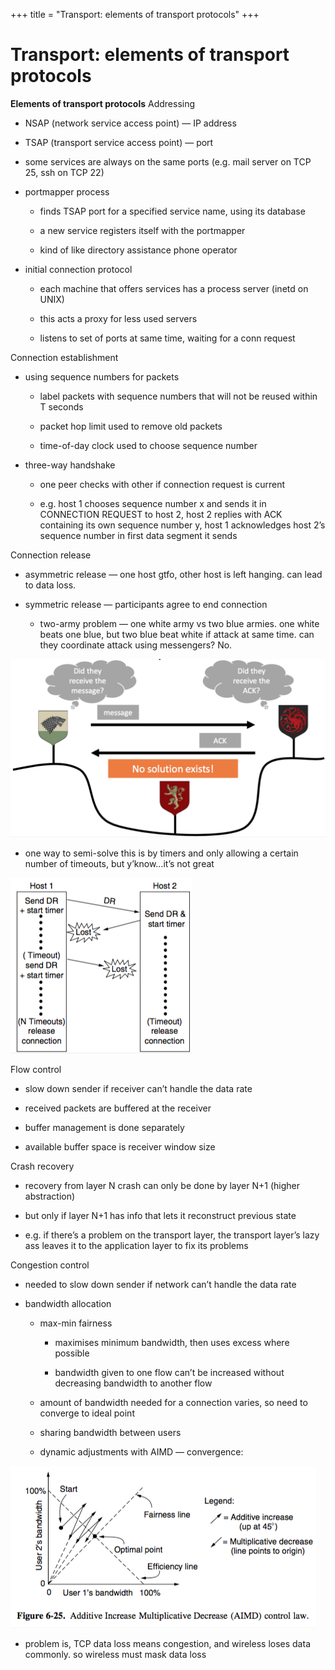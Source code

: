 +++
title = "Transport: elements of transport protocols"
+++

# Transport: elements of transport protocols
**Elements of transport protocols**
Addressing

- NSAP (network service access point) — IP address

- TSAP (transport service access point) — port

- some services are always on the same ports (e.g. mail server on TCP 25, ssh on TCP 22)

- portmapper process

    - finds TSAP port for a specified service name, using its database

    - a new service registers itself with the portmapper

    - kind of like directory assistance phone operator

- initial connection protocol

    - each machine that offers services has a process server (inetd on UNIX)

    - this acts a proxy for less used servers

    - listens to set of ports at same time, waiting for a conn request

Connection establishment

- using sequence numbers for packets

    - label packets with sequence numbers that will not be reused within T seconds

    - packet hop limit used to remove old packets

    - time-of-day clock used to choose sequence number

- three-way handshake

    - one peer checks with other if connection request is current

    - e.g. host 1 chooses sequence number x and sends it in CONNECTION REQUEST to host 2, host 2 replies with ACK containing its own sequence number y, host 1 acknowledges host 2’s sequence number in first data segment it sends

Connection release

- asymmetric release — one host gtfo, other host is left hanging. can lead to data loss.

- symmetric release — participants agree to end connection

    - two-army problem — one white army vs two blue armies. one white beats one blue, but two blue beat white if attack at same time. can they coordinate attack using messengers? No.

![screenshot.png](c6172285cec67f33fb8c2039e310b004.png)

- one way to semi-solve this is by timers and only allowing a certain number of timeouts, but y’know…it’s not great

![screenshot.png](d9c9078b869365c6b6a763b48972949d.png)

Flow control

- slow down sender if receiver can’t handle the data rate

- received packets are buffered at the receiver

- buffer management is done separately

- available buffer space is receiver window size

Crash recovery

- recovery from layer N crash can only be done by layer N+1 (higher abstraction)

- but only if layer N+1 has info that lets it reconstruct previous state

- e.g. if there’s a problem on the transport layer, the transport layer’s lazy ass leaves it to the application layer to fix its problems

Congestion control

- needed to slow down sender if network can’t handle the data rate

- bandwidth allocation

    - max-min fairness

        - maximises minimum bandwidth, then uses excess where possible

        - bandwidth given to one flow can’t be increased without decreasing bandwidth to another flow

    - amount of bandwidth needed for a connection varies, so need to converge to ideal point

    - sharing bandwidth between users

    - dynamic adjustments with AIMD — convergence:

![screenshot.png](7ed3a24108f8c995218a9102a639cf47.png)

- problem is, TCP data loss means congestion, and wireless loses data commonly. so wireless must mask data loss
